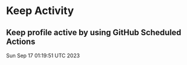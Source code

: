 # Keep Activity 
Keep profile active by using GitHub Scheduled Actions
--- 
Sun Sep 17 01:19:51 UTC 2023